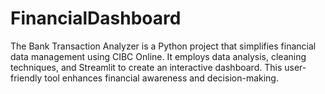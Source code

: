 # FinancialDashboard
The Bank Transaction Analyzer is a Python project that simplifies financial data management using CIBC Online. It employs data analysis, cleaning techniques, and Streamlit to create an interactive dashboard. This user-friendly tool enhances financial awareness and decision-making.
